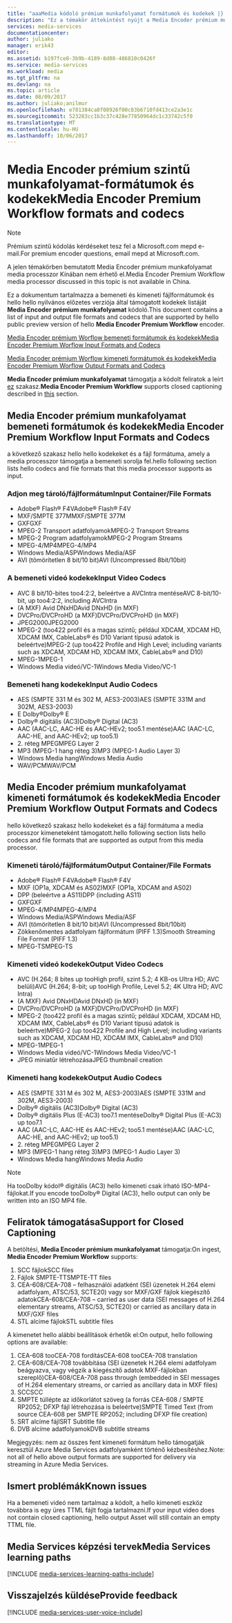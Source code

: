 ```yaml
---
title: "aaaMedia kódoló prémium munkafolyamat formátumok és kodekek |} Microsoft Docs"
description: "Ez a témakör áttekintést nyújt a Media Encoder prémium munkafolyamat formátumok formátumok és kodekek"
services: media-services
documentationcenter: 
author: juliako
manager: erik43
editor: 
ms.assetid: b197fce8-3b9b-4189-8d08-486810c0426f
ms.service: media-services
ms.workload: media
ms.tgt_pltfrm: na
ms.devlang: na
ms.topic: article
ms.date: 08/09/2017
ms.author: juliako;anilmur
ms.openlocfilehash: e781384ca8f08926f00c83b6710fd413ce2a3e1c
ms.sourcegitcommit: 523283cc1b3c37c428e77850964dc1c33742c5f0
ms.translationtype: MT
ms.contentlocale: hu-HU
ms.lasthandoff: 10/06/2017
---
```

# <a name="media-encoder-premium-workflow-formats-and-codecs"></a><span data-ttu-id="fddf3-103">Media Encoder prémium szintű munkafolyamat-formátumok és kodekek</span><span class="sxs-lookup"><span data-stu-id="fddf3-103">Media Encoder Premium Workflow formats and codecs</span></span>
> [!NOTE]
> <span data-ttu-id="fddf3-104">Prémium szintű kódolás kérdéseket tesz fel a Microsoft.com mepd e-mail.</span><span class="sxs-lookup"><span data-stu-id="fddf3-104">For premium encoder questions, email mepd at Microsoft.com.</span></span>
> 
> <span data-ttu-id="fddf3-105">A jelen témakörben bemutatott Media Encoder prémium munkafolyamat media processzor Kínában nem érhető el.</span><span class="sxs-lookup"><span data-stu-id="fddf3-105">Media Encoder Premium Workflow media processor discussed in this topic is not available in China.</span></span> 
> 
> 

<span data-ttu-id="fddf3-106">Ez a dokumentum tartalmazza a bemeneti és kimeneti fájlformátumok és hello hello nyilvános előzetes verziója által támogatott kodekek listáját **Media Encoder prémium munkafolyamat** kódoló.</span><span class="sxs-lookup"><span data-stu-id="fddf3-106">This document contains a list of input and output file formats and codecs that are supported by hello public preview version of hello **Media Encoder Premium Workflow** encoder.</span></span>

[<span data-ttu-id="fddf3-107">Media Encoder prémium Worflow bemeneti formátumok és kodekek</span><span class="sxs-lookup"><span data-stu-id="fddf3-107">Media Encoder Premium Worflow Input Formats and Codecs</span></span>](#input_formats)

[<span data-ttu-id="fddf3-108">Media Encoder prémium Worflow kimeneti formátumok és kodekek</span><span class="sxs-lookup"><span data-stu-id="fddf3-108">Media Encoder Premium Worflow Output Formats and Codecs</span></span>](#output_formats)

<span data-ttu-id="fddf3-109">**Media Encoder prémium munkafolyamat** támogatja a kódolt feliratok a leírt [ez](#closed_captioning) szakasz.</span><span class="sxs-lookup"><span data-stu-id="fddf3-109">**Media Encoder Premium Workflow** supports closed captioning described in [this](#closed_captioning) section.</span></span> 

## <span data-ttu-id="fddf3-110"><a id="input_formats"></a>Media Encoder prémium munkafolyamat bemeneti formátumok és kodekek</span><span class="sxs-lookup"><span data-stu-id="fddf3-110"><a id="input_formats"></a>Media Encoder Premium Workflow Input Formats and Codecs</span></span>
<span data-ttu-id="fddf3-111">a következő szakasz hello hello kodekeket és a fájl formátuma, amely a media processzor támogatja a bemeneti sorolja fel.</span><span class="sxs-lookup"><span data-stu-id="fddf3-111">hello following section lists hello codecs and file formats that this media processor supports as input.</span></span>

### <a name="input-containerfile-formats"></a><span data-ttu-id="fddf3-112">Adjon meg tároló/fájlformátum</span><span class="sxs-lookup"><span data-stu-id="fddf3-112">Input Container/File Formats</span></span>
* <span data-ttu-id="fddf3-113">Adobe® Flash® F4V</span><span class="sxs-lookup"><span data-stu-id="fddf3-113">Adobe® Flash® F4V</span></span>
* <span data-ttu-id="fddf3-114">MXF/SMPTE 377M</span><span class="sxs-lookup"><span data-stu-id="fddf3-114">MXF/SMPTE 377M</span></span>
* <span data-ttu-id="fddf3-115">GXF</span><span class="sxs-lookup"><span data-stu-id="fddf3-115">GXF</span></span>
* <span data-ttu-id="fddf3-116">MPEG-2 Transport adatfolyamok</span><span class="sxs-lookup"><span data-stu-id="fddf3-116">MPEG-2 Transport Streams</span></span>
* <span data-ttu-id="fddf3-117">MPEG-2 Program adatfolyamok</span><span class="sxs-lookup"><span data-stu-id="fddf3-117">MPEG-2 Program Streams</span></span>
* <span data-ttu-id="fddf3-118">MPEG-4/MP4</span><span class="sxs-lookup"><span data-stu-id="fddf3-118">MPEG-4/MP4</span></span>
* <span data-ttu-id="fddf3-119">Windows Media/ASP</span><span class="sxs-lookup"><span data-stu-id="fddf3-119">Windows Media/ASF</span></span>
* <span data-ttu-id="fddf3-120">AVI (tömörítetlen 8 bit/10 bit)</span><span class="sxs-lookup"><span data-stu-id="fddf3-120">AVI (Uncompressed 8bit/10bit)</span></span>

### <a name="input-video-codecs"></a><span data-ttu-id="fddf3-121">A bemeneti videó kodekek</span><span class="sxs-lookup"><span data-stu-id="fddf3-121">Input Video Codecs</span></span>
* <span data-ttu-id="fddf3-122">AVC 8 bit/10-bites too4:2:2, beleértve a AVCIntra mentése</span><span class="sxs-lookup"><span data-stu-id="fddf3-122">AVC 8-bit/10-bit, up too4:2:2, including AVCIntra</span></span>
* <span data-ttu-id="fddf3-123">(A MXF) Avid DNxHD</span><span class="sxs-lookup"><span data-stu-id="fddf3-123">Avid DNxHD (in MXF)</span></span>
* <span data-ttu-id="fddf3-124">DVCPro/DVCProHD (a MXF)</span><span class="sxs-lookup"><span data-stu-id="fddf3-124">DVCPro/DVCProHD (in MXF)</span></span>
* <span data-ttu-id="fddf3-125">JPEG2000</span><span class="sxs-lookup"><span data-stu-id="fddf3-125">JPEG2000</span></span>
* <span data-ttu-id="fddf3-126">MPEG-2 (too422 profil és a magas szintű; például XDCAM, XDCAM HD, XDCAM IMX, CableLabs® és D10 Variant típusú adatok is beleértve)</span><span class="sxs-lookup"><span data-stu-id="fddf3-126">MPEG-2 (up too422 Profile and High Level; including variants such as XDCAM, XDCAM HD, XDCAM IMX, CableLabs® and D10)</span></span>
* <span data-ttu-id="fddf3-127">MPEG-1</span><span class="sxs-lookup"><span data-stu-id="fddf3-127">MPEG-1</span></span>
* <span data-ttu-id="fddf3-128">Windows Media videó/VC-1</span><span class="sxs-lookup"><span data-stu-id="fddf3-128">Windows Media Video/VC-1</span></span>

### <a name="input-audio-codecs"></a><span data-ttu-id="fddf3-129">Bemeneti hang kodekek</span><span class="sxs-lookup"><span data-stu-id="fddf3-129">Input Audio Codecs</span></span>
* <span data-ttu-id="fddf3-130">AES (SMPTE 331 M és 302 M, AES3-2003)</span><span class="sxs-lookup"><span data-stu-id="fddf3-130">AES (SMPTE 331M and 302M, AES3-2003)</span></span>
* <span data-ttu-id="fddf3-131">E Dolby®</span><span class="sxs-lookup"><span data-stu-id="fddf3-131">Dolby® E</span></span>
* <span data-ttu-id="fddf3-132">Dolby® digitális (AC3)</span><span class="sxs-lookup"><span data-stu-id="fddf3-132">Dolby® Digital (AC3)</span></span>
* <span data-ttu-id="fddf3-133">AAC (AAC-LC, AAC-HE és AAC-HEv2; too5.1 mentése)</span><span class="sxs-lookup"><span data-stu-id="fddf3-133">AAC (AAC-LC, AAC-HE, and AAC-HEv2; up too5.1)</span></span>
* <span data-ttu-id="fddf3-134">2. réteg MPEG</span><span class="sxs-lookup"><span data-stu-id="fddf3-134">MPEG Layer 2</span></span>
* <span data-ttu-id="fddf3-135">MP3 (MPEG-1 hang réteg 3)</span><span class="sxs-lookup"><span data-stu-id="fddf3-135">MP3 (MPEG-1 Audio Layer 3)</span></span>
* <span data-ttu-id="fddf3-136">Windows Media hang</span><span class="sxs-lookup"><span data-stu-id="fddf3-136">Windows Media Audio</span></span>
* <span data-ttu-id="fddf3-137">WAV/PCM</span><span class="sxs-lookup"><span data-stu-id="fddf3-137">WAV/PCM</span></span>

## <span data-ttu-id="fddf3-138"><a id="output_format"></a>Media Encoder prémium munkafolyamat kimeneti formátumok és kodekek</span><span class="sxs-lookup"><span data-stu-id="fddf3-138"><a id="output_format"></a>Media Encoder Premium Workflow Output Formats and Codecs</span></span>
<span data-ttu-id="fddf3-139">hello következő szakasz hello kodekeket és a fájl formátuma a media processzor kimeneteként támogatott.</span><span class="sxs-lookup"><span data-stu-id="fddf3-139">hello following section lists hello codecs and file formats that are supported as output from this media processor.</span></span>

### <a name="output-containerfile-formats"></a><span data-ttu-id="fddf3-140">Kimeneti tároló/fájlformátum</span><span class="sxs-lookup"><span data-stu-id="fddf3-140">Output Container/File Formats</span></span>
* <span data-ttu-id="fddf3-141">Adobe® Flash® F4V</span><span class="sxs-lookup"><span data-stu-id="fddf3-141">Adobe® Flash® F4V</span></span>
* <span data-ttu-id="fddf3-142">MXF (OP1a, XDCAM és AS02)</span><span class="sxs-lookup"><span data-stu-id="fddf3-142">MXF (OP1a, XDCAM and AS02)</span></span>
* <span data-ttu-id="fddf3-143">DPP (beleértve a AS11)</span><span class="sxs-lookup"><span data-stu-id="fddf3-143">DPP (including AS11)</span></span>
* <span data-ttu-id="fddf3-144">GXF</span><span class="sxs-lookup"><span data-stu-id="fddf3-144">GXF</span></span>
* <span data-ttu-id="fddf3-145">MPEG-4/MP4</span><span class="sxs-lookup"><span data-stu-id="fddf3-145">MPEG-4/MP4</span></span>
* <span data-ttu-id="fddf3-146">Windows Media/ASP</span><span class="sxs-lookup"><span data-stu-id="fddf3-146">Windows Media/ASF</span></span>
* <span data-ttu-id="fddf3-147">AVI (tömörítetlen 8 bit/10 bit)</span><span class="sxs-lookup"><span data-stu-id="fddf3-147">AVI (Uncompressed 8bit/10bit)</span></span>
* <span data-ttu-id="fddf3-148">Zökkenőmentes adatfolyam fájlformátum (PIFF 1.3)</span><span class="sxs-lookup"><span data-stu-id="fddf3-148">Smooth Streaming File Format (PIFF 1.3)</span></span>
* <span data-ttu-id="fddf3-149">MPEG-TS</span><span class="sxs-lookup"><span data-stu-id="fddf3-149">MPEG-TS</span></span> 

### <a name="output-video-codecs"></a><span data-ttu-id="fddf3-150">Kimeneti videó kodekek</span><span class="sxs-lookup"><span data-stu-id="fddf3-150">Output Video Codecs</span></span>
* <span data-ttu-id="fddf3-151">AVC (H.264; 8 bites up tooHigh profil, szint 5.2; 4 KB-os Ultra HD; AVC belüli)</span><span class="sxs-lookup"><span data-stu-id="fddf3-151">AVC (H.264; 8-bit; up tooHigh Profile, Level 5.2; 4K Ultra HD; AVC Intra)</span></span>
* <span data-ttu-id="fddf3-152">(A MXF) Avid DNxHD</span><span class="sxs-lookup"><span data-stu-id="fddf3-152">Avid DNxHD (in MXF)</span></span>
* <span data-ttu-id="fddf3-153">DVCPro/DVCProHD (a MXF)</span><span class="sxs-lookup"><span data-stu-id="fddf3-153">DVCPro/DVCProHD (in MXF)</span></span>
* <span data-ttu-id="fddf3-154">MPEG-2 (too422 profil és a magas szintű; például XDCAM, XDCAM HD, XDCAM IMX, CableLabs® és D10 Variant típusú adatok is beleértve)</span><span class="sxs-lookup"><span data-stu-id="fddf3-154">MPEG-2 (up too422 Profile and High Level; including variants such as XDCAM, XDCAM HD, XDCAM IMX, CableLabs® and D10)</span></span>
* <span data-ttu-id="fddf3-155">MPEG-1</span><span class="sxs-lookup"><span data-stu-id="fddf3-155">MPEG-1</span></span>
* <span data-ttu-id="fddf3-156">Windows Media videó/VC-1</span><span class="sxs-lookup"><span data-stu-id="fddf3-156">Windows Media Video/VC-1</span></span>
* <span data-ttu-id="fddf3-157">JPEG miniatűr létrehozása</span><span class="sxs-lookup"><span data-stu-id="fddf3-157">JPEG thumbnail creation</span></span>

### <a name="output-audio-codecs"></a><span data-ttu-id="fddf3-158">Kimeneti hang kodekek</span><span class="sxs-lookup"><span data-stu-id="fddf3-158">Output Audio Codecs</span></span>
* <span data-ttu-id="fddf3-159">AES (SMPTE 331 M és 302 M, AES3-2003)</span><span class="sxs-lookup"><span data-stu-id="fddf3-159">AES (SMPTE 331M and 302M, AES3-2003)</span></span>
* <span data-ttu-id="fddf3-160">Dolby® digitális (AC3)</span><span class="sxs-lookup"><span data-stu-id="fddf3-160">Dolby® Digital (AC3)</span></span>
* <span data-ttu-id="fddf3-161">Dolby® digitális Plus (E-AC3) too7.1 mentése</span><span class="sxs-lookup"><span data-stu-id="fddf3-161">Dolby® Digital Plus (E-AC3) up too7.1</span></span>
* <span data-ttu-id="fddf3-162">AAC (AAC-LC, AAC-HE és AAC-HEv2; too5.1 mentése)</span><span class="sxs-lookup"><span data-stu-id="fddf3-162">AAC (AAC-LC, AAC-HE, and AAC-HEv2; up too5.1)</span></span>
* <span data-ttu-id="fddf3-163">2. réteg MPEG</span><span class="sxs-lookup"><span data-stu-id="fddf3-163">MPEG Layer 2</span></span>
* <span data-ttu-id="fddf3-164">MP3 (MPEG-1 hang réteg 3)</span><span class="sxs-lookup"><span data-stu-id="fddf3-164">MP3 (MPEG-1 Audio Layer 3)</span></span>
* <span data-ttu-id="fddf3-165">Windows Media hang</span><span class="sxs-lookup"><span data-stu-id="fddf3-165">Windows Media Audio</span></span>

>[!NOTE]
><span data-ttu-id="fddf3-166">Ha tooDolby kódol® digitális (AC3) hello kimeneti csak írható ISO-MP4-fájlokat.</span><span class="sxs-lookup"><span data-stu-id="fddf3-166">If you encode tooDolby® Digital (AC3), hello output can only be written into an ISO MP4 file.</span></span>

## <span data-ttu-id="fddf3-167"><a id="closed_captioning"></a>Feliratok támogatása</span><span class="sxs-lookup"><span data-stu-id="fddf3-167"><a id="closed_captioning"></a>Support for Closed Captioning</span></span>
<span data-ttu-id="fddf3-168">A betöltési, **Media Encoder prémium munkafolyamat** támogatja:</span><span class="sxs-lookup"><span data-stu-id="fddf3-168">On ingest, **Media Encoder Premium Workflow** supports:</span></span>

1. <span data-ttu-id="fddf3-169">SCC fájlok</span><span class="sxs-lookup"><span data-stu-id="fddf3-169">SCC files</span></span>
2. <span data-ttu-id="fddf3-170">Fájlok SMPTE-TT</span><span class="sxs-lookup"><span data-stu-id="fddf3-170">SMPTE-TT files</span></span>
3. <span data-ttu-id="fddf3-171">CEA-608/CEA-708 – felhasználói adatként (SEI üzenetek H.264 elemi adatfolyam, ATSC/53, SCTE20) vagy sor MXF/GXF fájlok kiegészítő adatok</span><span class="sxs-lookup"><span data-stu-id="fddf3-171">CEA-608/CEA-708 – carried as user data (SEI messages of H.264 elementary streams, ATSC/53, SCTE20) or carried as ancillary data in MXF/GXF files</span></span>
4. <span data-ttu-id="fddf3-172">STL alcíme fájlok</span><span class="sxs-lookup"><span data-stu-id="fddf3-172">STL subtitle files</span></span>

<span data-ttu-id="fddf3-173">A kimenetet hello alábbi beállítások érhetők el:</span><span class="sxs-lookup"><span data-stu-id="fddf3-173">On output, hello following options are available:</span></span>

1. <span data-ttu-id="fddf3-174">CEA-608 tooCEA-708 fordítás</span><span class="sxs-lookup"><span data-stu-id="fddf3-174">CEA-608 tooCEA-708 translation</span></span>
2. <span data-ttu-id="fddf3-175">CEA-608/CEA-708 továbbítása (SEI üzenetek H.264 elemi adatfolyam beágyazva, vagy végzik a kiegészítő adatok MXF-fájlokban szereplő)</span><span class="sxs-lookup"><span data-stu-id="fddf3-175">CEA-608/CEA-708 pass through (embedded in SEI messages of H.264 elementary streams, or carried as ancillary data in MXF files)</span></span>
3. <span data-ttu-id="fddf3-176">SCC</span><span class="sxs-lookup"><span data-stu-id="fddf3-176">SCC</span></span>
4. <span data-ttu-id="fddf3-177">SMPTE túllépte az időkorlátot szöveg (a forrás CEA-608 / SMPTE RP2052; DFXP fájl létrehozása is beleértve)</span><span class="sxs-lookup"><span data-stu-id="fddf3-177">SMPTE Timed Text (from source CEA-608 per SMPTE RP2052; including DFXP file creation)</span></span>
5. <span data-ttu-id="fddf3-178">SRT alcíme fájl</span><span class="sxs-lookup"><span data-stu-id="fddf3-178">SRT Subtitle file</span></span>
6. <span data-ttu-id="fddf3-179">DVB alcíme adatfolyamok</span><span class="sxs-lookup"><span data-stu-id="fddf3-179">DVB subtitle streams</span></span>

<span data-ttu-id="fddf3-180">Megjegyzés: nem az összes fent kimeneti formátum hello támogatják keresztül Azure Media Services adatfolyamként történő kézbesítéshez.</span><span class="sxs-lookup"><span data-stu-id="fddf3-180">Note: not all of hello above output formats are supported for delivery via streaming in Azure Media Services.</span></span>

## <a name="known-issues"></a><span data-ttu-id="fddf3-181">Ismert problémák</span><span class="sxs-lookup"><span data-stu-id="fddf3-181">Known issues</span></span>
<span data-ttu-id="fddf3-182">Ha a bemeneti videó nem tartalmaz a kódolt, a hello kimeneti eszköz továbbra is egy üres TTML fájlt fogja tartalmazni.</span><span class="sxs-lookup"><span data-stu-id="fddf3-182">If your input video does not contain closed captioning, hello output Asset will still contain an empty TTML file.</span></span> 

## <a name="media-services-learning-paths"></a><span data-ttu-id="fddf3-183">Media Services képzési tervek</span><span class="sxs-lookup"><span data-stu-id="fddf3-183">Media Services learning paths</span></span>
[!INCLUDE [media-services-learning-paths-include](../../includes/media-services-learning-paths-include.md)]

## <a name="provide-feedback"></a><span data-ttu-id="fddf3-184">Visszajelzés küldése</span><span class="sxs-lookup"><span data-stu-id="fddf3-184">Provide feedback</span></span>
[!INCLUDE [media-services-user-voice-include](../../includes/media-services-user-voice-include.md)]

